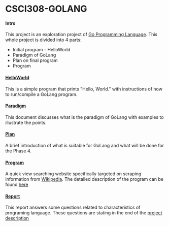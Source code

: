 # CSCI308-GOLANG

#### Intro 

This project is an exploration project of [Go Programming Language](https://golang.org/). This whole project is divided 
into 4 parts:
* Initial program - HelloWorld
* Paradigm of GoLang
* Plan on final program
* Program

#### [HelloWorld](./Phase1-HelloWorld)

This is a simple program that prints "Hello, World." with instructions of how to run/compile a GoLang program.

#### [Paradigm](./Phase2-Paradigm)

This document discusses what is the paradigm of GoLang with examples to illustrate the points.

#### [Plan](./Phase3-Plan)

A brief introduction of what is suitable for GoLang and what will be done for the Phase 4.

#### [Program](./Phase4-Program)

A quick view searching website specifically targeted on scraping information from [Wikipedia](https://en.wikipedia.org/wiki/Main_Page).
The detailed description of the program can be found [here](./Phase4-Program/README.md)

#### [Report](GolangReport.md)
This report answers some questions related to characteristics of programing language. These questions are stating in the end of the [project description]()

